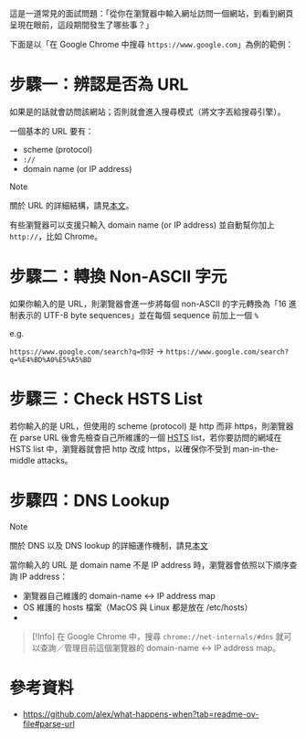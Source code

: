 這是一道常見的面試問題：「從你在瀏覽器中輸入網址訪問一個網站，到看到網頁呈現在眼前，這段期間發生了哪些事？」

下面是以「在 Google Chrome 中搜尋 `https://www.google.com`」為例的範例：

# 步驟一：辨認是否為 URL

如果是的話就會訪問該網站；否則就會進入搜尋模式（將文字丟給搜尋引擎）。

一個基本的 URL 要有：

- scheme (protocol)
- `://`
- domain name (or IP address)

>[!Note]
>關於 URL 的詳細結構，請見[本文](</System Design/System Design 101.md#URL vs. URI vs. URN>)。

有些瀏覽器可以支援只輸入 domain name (or IP address) 並自動幫你加上 `http://`，比如 Chrome。
# 步驟二：轉換 Non-ASCII 字元

如果你輸入的是 URL，則瀏覽器會進一步將每個 non-ASCII 的字元轉換為「16 進制表示的 UTF-8 byte sequences」並在每個 sequence 前加上一個 `%`

e.g.

`https://www.google.com/search?q=你好` → `https://www.google.com/search?q=%E4%BD%A0%E5%A5%BD`

# 步驟三：Check HSTS List

若你輸入的是 URL，但使用的 scheme (protocol) 是 http 而非 https，則瀏覽器在 parse URL 後會先檢查自己所維護的一個 [HSTS](</Web Development/HSTS.md>) list，若你要訪問的網域在 HSTS list 中，瀏覽器就會把 http 改成 https，以確保你不受到 man-in-the-middle attacks。

# 步驟四：DNS Lookup

>[!Note]
>關於 DNS 以及 DNS lookup 的詳細運作機制，請見[本文](</Network/DNS.canvas>)

當你輸入的 URL 是 domain name 不是 IP address 時，瀏覽器會依照以下順序查詢 IP address：

- 瀏覽器自己維護的 domain-name ↔ IP address map
- OS 維護的 hosts 檔案（MacOS 與 Linux 都是放在 /etc/hosts）
- 

>[!Info]
>在 Google Chrome 中，搜尋 `chrome://net-internals/#dns` 就可以查詢／管理目前這個瀏覽器的 domain-name ↔ IP address map。

# 參考資料

- <https://github.com/alex/what-happens-when?tab=readme-ov-file#parse-url>
